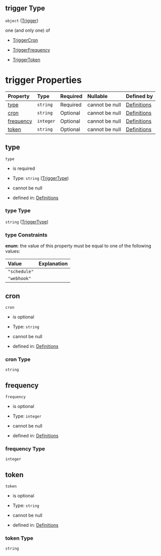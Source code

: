 ## trigger Type

`object` ([Trigger](definitions-definitions-autotask-properties-trigger.md))

one (and only one) of

*   [TriggerCron](definitions-definitions-autotask-properties-trigger-oneof-triggercron.md "check type definition")

*   [TriggerFrequency](definitions-definitions-autotask-properties-trigger-oneof-triggerfrequency.md "check type definition")

*   [TriggerToken](definitions-definitions-autotask-properties-trigger-oneof-triggertoken.md "check type definition")

# trigger Properties

| Property                | Type      | Required | Nullable       | Defined by                                                                                                                                                           |
| :---------------------- | :-------- | :------- | :------------- | :------------------------------------------------------------------------------------------------------------------------------------------------------------------- |
| [type](#type)           | `string`  | Required | cannot be null | [Definitions](definitions-definitions-autotask-properties-trigger-properties-triggertype.md "#/definitions/autotask/properties/trigger/properties/type")    |
| [cron](#cron)           | `string`  | Optional | cannot be null | [Definitions](definitions-definitions-autotask-properties-trigger-properties-cron.md "#/definitions/autotask/properties/trigger/properties/cron")           |
| [frequency](#frequency) | `integer` | Optional | cannot be null | [Definitions](definitions-definitions-autotask-properties-trigger-properties-frequency.md "#/definitions/autotask/properties/trigger/properties/frequency") |
| [token](#token)         | `string`  | Optional | cannot be null | [Definitions](definitions-definitions-autotask-properties-trigger-properties-token.md "#/definitions/autotask/properties/trigger/properties/token")         |

## type



`type`

*   is required

*   Type: `string` ([TriggerType](definitions-definitions-autotask-properties-trigger-properties-triggertype.md))

*   cannot be null

*   defined in: [Definitions](definitions-definitions-autotask-properties-trigger-properties-triggertype.md "#/definitions/autotask/properties/trigger/properties/type")

### type Type

`string` ([TriggerType](definitions-definitions-autotask-properties-trigger-properties-triggertype.md))

### type Constraints

**enum**: the value of this property must be equal to one of the following values:

| Value        | Explanation |
| :----------- | :---------- |
| `"schedule"` |             |
| `"webhook"`  |             |

## cron



`cron`

*   is optional

*   Type: `string`

*   cannot be null

*   defined in: [Definitions](definitions-definitions-autotask-properties-trigger-properties-cron.md "#/definitions/autotask/properties/trigger/properties/cron")

### cron Type

`string`

## frequency



`frequency`

*   is optional

*   Type: `integer`

*   cannot be null

*   defined in: [Definitions](definitions-definitions-autotask-properties-trigger-properties-frequency.md "#/definitions/autotask/properties/trigger/properties/frequency")

### frequency Type

`integer`

## token



`token`

*   is optional

*   Type: `string`

*   cannot be null

*   defined in: [Definitions](definitions-definitions-autotask-properties-trigger-properties-token.md "#/definitions/autotask/properties/trigger/properties/token")

### token Type

`string`
